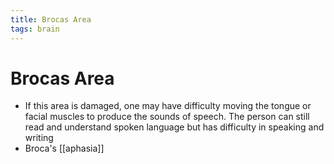 ```yaml
---
title: Brocas Area
tags: brain
---
```


# Brocas Area
- If this area is damaged, one may have difficulty moving the tongue or facial muscles to produce the sounds of speech. The person can still read and understand spoken language but has difficulty in speaking and writing
- Broca's [[aphasia]]


























